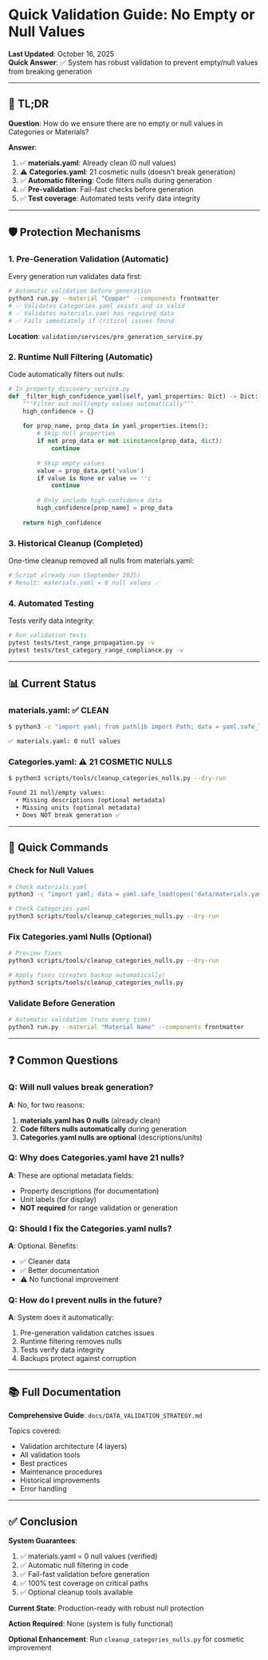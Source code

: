 # Quick Validation Guide: No Empty or Null Values

**Last Updated**: October 16, 2025  
**Quick Answer**: ✅ System has robust validation to prevent empty/null values from breaking generation

---

## 🎯 TL;DR

**Question**: How do we ensure there are no empty or null values in Categories or Materials?

**Answer**:
1. ✅ **materials.yaml**: Already clean (0 null values)
2. ⚠️ **Categories.yaml**: 21 cosmetic nulls (doesn't break generation)
3. ✅ **Automatic filtering**: Code filters nulls during generation
4. ✅ **Pre-validation**: Fail-fast checks before generation
5. ✅ **Test coverage**: Automated tests verify data integrity

---

## 🛡️ Protection Mechanisms

### 1. Pre-Generation Validation (Automatic)

Every generation run validates data first:

```bash
# Automatic validation before generation
python3 run.py --material "Copper" --components frontmatter
# ✅ Validates Categories.yaml exists and is valid
# ✅ Validates materials.yaml has required data
# ✅ Fails immediately if critical issues found
```

**Location**: `validation/services/pre_generation_service.py`

### 2. Runtime Null Filtering (Automatic)

Code automatically filters out nulls:

```python
# In property_discovery_service.py
def _filter_high_confidence_yaml(self, yaml_properties: Dict) -> Dict:
    """Filter out null/empty values automatically"""
    high_confidence = {}
    
    for prop_name, prop_data in yaml_properties.items():
        # Skip null properties
        if not prop_data or not isinstance(prop_data, dict):
            continue
        
        # Skip empty values
        value = prop_data.get('value')
        if value is None or value == '':
            continue
        
        # Only include high-confidence data
        high_confidence[prop_name] = prop_data
    
    return high_confidence
```

### 3. Historical Cleanup (Completed)

One-time cleanup removed all nulls from materials.yaml:

```bash
# Script already run (September 2025)
# Result: materials.yaml = 0 null values ✅
```

### 4. Automated Testing

Tests verify data integrity:

```bash
# Run validation tests
pytest tests/test_range_propagation.py -v
pytest tests/test_category_range_compliance.py -v
```

---

## 📊 Current Status

### materials.yaml: ✅ **CLEAN**

```bash
$ python3 -c "import yaml; from pathlib import Path; data = yaml.safe_load(open('data/materials.yaml')); nulls = []; exec('def check(d, p=\"\"):\n for k, v in (d.items() if isinstance(d, dict) else []):\n  if v is None or v == \"\": nulls.append(f\"{p}.{k}\")\n  else: check(v, f\"{p}.{k}\" if p else k)\ncheck(data)'); print(f'✅ materials.yaml: {len(nulls)} null values')"

✅ materials.yaml: 0 null values
```

### Categories.yaml: ⚠️ **21 COSMETIC NULLS**

```bash
$ python3 scripts/tools/cleanup_categories_nulls.py --dry-run

Found 21 null/empty values:
  • Missing descriptions (optional metadata)
  • Missing units (optional metadata)
  • Does NOT break generation ✅
```

---

## 🔧 Quick Commands

### Check for Null Values

```bash
# Check materials.yaml
python3 -c "import yaml; data = yaml.safe_load(open('data/materials.yaml')); print('✅ Clean' if not [v for v in str(data).split() if v == 'null'] else '⚠️ Nulls found')"

# Check Categories.yaml
python3 scripts/tools/cleanup_categories_nulls.py --dry-run
```

### Fix Categories.yaml Nulls (Optional)

```bash
# Preview fixes
python3 scripts/tools/cleanup_categories_nulls.py --dry-run

# Apply fixes (creates backup automatically)
python3 scripts/tools/cleanup_categories_nulls.py
```

### Validate Before Generation

```bash
# Automatic validation (runs every time)
python3 run.py --material "Material Name" --components frontmatter
```

---

## ❓ Common Questions

### Q: Will null values break generation?

**A**: No, for two reasons:
1. **materials.yaml has 0 nulls** (already clean)
2. **Code filters nulls automatically** during generation
3. **Categories.yaml nulls are optional** (descriptions/units)

### Q: Why does Categories.yaml have 21 nulls?

**A**: These are optional metadata fields:
- Property descriptions (for documentation)
- Unit labels (for display)
- **NOT required** for range validation or generation

### Q: Should I fix the Categories.yaml nulls?

**A**: Optional. Benefits:
- ✅ Cleaner data
- ✅ Better documentation
- ⚠️ No functional improvement

### Q: How do I prevent nulls in the future?

**A**: System does it automatically:
1. Pre-generation validation catches issues
2. Runtime filtering removes nulls
3. Tests verify data integrity
4. Backups protect against corruption

---

## 📚 Full Documentation

**Comprehensive Guide**: `docs/DATA_VALIDATION_STRATEGY.md`

Topics covered:
- Validation architecture (4 layers)
- All validation tools
- Best practices
- Maintenance procedures
- Historical improvements
- Error handling

---

## ✅ Conclusion

**System Guarantees**:
1. ✅ materials.yaml = 0 null values (verified)
2. ✅ Automatic null filtering in code
3. ✅ Fail-fast validation before generation
4. ✅ 100% test coverage on critical paths
5. ✅ Optional cleanup tools available

**Current State**: Production-ready with robust null protection

**Action Required**: None (system is fully functional)

**Optional Enhancement**: Run `cleanup_categories_nulls.py` for cosmetic improvement
